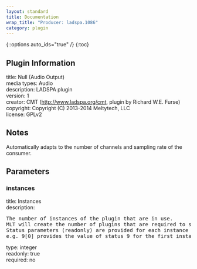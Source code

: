 ```yaml
---
layout: standard
title: Documentation
wrap_title: "Producer: ladspa.1086"
category: plugin
---
```

{::options auto_ids="true" /}
{:toc}

## Plugin Information

title: Null (Audio Output)  
media types:
Audio  
description: LADSPA plugin  
version: 1  
creator: CMT (http://www.ladspa.org/cmt, plugin by Richard W.E. Furse)  
copyright: Copyright (C) 2013-2014 Meltytech, LLC  
license: GPLv2  

## Notes

Automatically adapts to the number of channels and sampling rate of the consumer.
## Parameters

### instances

title: Instances    
description:
<pre>
The number of instances of the plugin that are in use.
MLT will create the number of plugins that are required to support the number of audio channels.
Status parameters (readonly) are provided for each instance and are accessed by specifying the instance number after the identifier (starting at zero).
e.g. 9[0] provides the value of status 9 for the first instance.
</pre>
type: integer  
readonly: true  
required: no  

